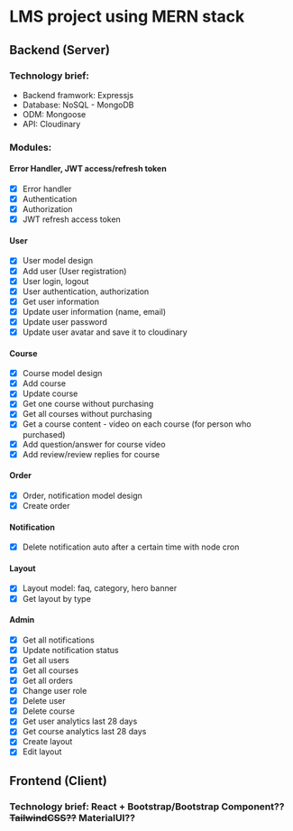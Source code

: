 # LMS project using MERN stack

## Backend (Server)

### Technology brief:

- Backend framwork: Expressjs
- Database: NoSQL - MongoDB
- ODM: Mongoose
- API: Cloudinary

### Modules:

#### Error Handler, JWT access/refresh token

- [x] Error handler
- [x] Authentication
- [x] Authorization
- [x] JWT refresh access token

#### User

- [x] User model design
- [x] Add user (User registration)
- [x] User login, logout
- [x] User authentication, authorization
- [x] Get user information
- [x] Update user information (name, email)
- [x] Update user password
- [x] Update user avatar and save it to cloudinary

#### Course

- [x] Course model design
- [x] Add course
- [x] Update course
- [x] Get one course without purchasing
- [x] Get all courses without purchasing
- [x] Get a course content - video on each course (for person who purchased)
- [x] Add question/answer for course video
- [x] Add review/review replies for course

#### Order

- [x] Order, notification model design
- [x] Create order

#### Notification

- [x] Delete notification auto after a certain time with node cron

#### Layout

- [x] Layout model: faq, category, hero banner
- [x] Get layout by type

#### Admin

- [x] Get all notifications
- [x] Update notification status
- [x] Get all users
- [x] Get all courses
- [x] Get all orders
- [x] Change user role
- [x] Delete user
- [x] Delete course
- [x] Get user analytics last 28 days
- [x] Get course analytics last 28 days
- [x] Create layout
- [x] Edit layout

## Frontend (Client)

### Technology brief: React + Bootstrap/Bootstrap Component?? ~~TailwindCSS??~~ MaterialUI??
